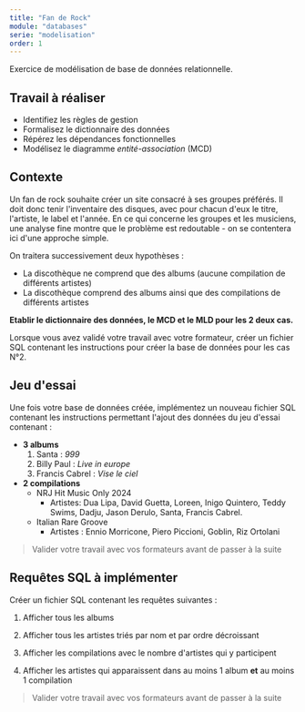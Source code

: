 ```yaml
---
title: "Fan de Rock"
module: "databases"
serie: "modelisation"
order: 1
---
```


Exercice de modélisation de base de données relationnelle.

## Travail à réaliser

- Identifiez les règles de gestion
- Formalisez le dictionnaire des données
- Répérez les dépendances fonctionnelles
- Modélisez le diagramme *entité-association* (MCD)

## Contexte 

Un fan de rock souhaite créer un site consacré à ses groupes préférés. Il doit donc tenir l'inventaire des disques, avec pour chacun d'eux le titre, l'artiste, le label et l'année. En ce qui concerne les groupes et les musiciens, une analyse fine montre que le problème est redoutable - on se contentera ici d'une approche simple.

On traitera successivement deux hypothèses :
-	La discothèque ne comprend que des albums (aucune compilation de différents artistes)
-	La discothèque comprend des albums ainsi que des compilations de différents artistes


**Etablir le dictionnaire des données, le MCD et le MLD pour les 2 deux cas.**

Lorsque vous avez validé votre travail avec votre formateur, créer un fichier SQL contenant les instructions pour créer la base de données pour les cas N°2.


## Jeu d'essai

Une fois votre base de données créée, implémentez un nouveau fichier SQL contenant les instructions permettant l'ajout des données du jeu d'essai contenant :

- **3 albums**
    1. Santa : *999*
    2. Billy Paul : *Live in europe*
    3. Francis Cabrel : *Vise le ciel*
- **2 compilations**
    - NRJ Hit Music Only 2024
        - Artistes:  Dua Lipa, David Guetta, Loreen, Inigo Quintero, Teddy Swims, Dadju, Jason Derulo, Santa, Francis Cabrel.
    - Italian Rare Groove
        - Artistes : Ennio Morricone, Piero Piccioni, Goblin, Riz Ortolani

> Valider votre travail avec vos formateurs avant de passer à la suite 

## Requêtes SQL à implémenter

Créer un fichier SQL contenant les requêtes suivantes :

1. Afficher tous les albums

2. Afficher tous les artistes triés par nom et par ordre décroissant

3. Afficher les compilations avec le nombre d'artistes qui y participent

4. Afficher les artistes qui apparaissent dans au moins 1 album **et** au moins 1 compilation

> Valider votre travail avec vos formateurs avant de passer à la suite 
